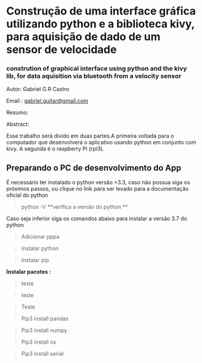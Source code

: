 # Construção de uma interface gráfica utilizando python e a biblioteca kivy, para aquisição de dado de um sensor de velocidade 

### constrution of graphical interface using python and the kivy lib, for data aquisition via bluetooth from a velocity sensor

Autor: Gabriel G.R Castro

Email : gabriel.guitar@gmail.com

Resumo:

Abstract:
 

Esse trabalho será divido em duas partes.A primeira voltada para o computador que desenvolverá o aplicativo usando python em conjunto com kivy.
A segunda é o raspberry Pi (rpi3).

## Preparando o PC de desenvolvimento do App 

É necessário ter instalado o python versão >3.3, caso não possua siga os próximos passos, ou clique no link para ser levado para a documentação oficial do python

> python -V **verifica a versão do python **

Caso seja inferior siga os comandos abaixo para instalar a versão 3.7 do python

> Adicionar pppa

>Instalar python

> Instalar pip

**Instalar pacotes :** 

>teste

>teste

>Teste

> Pip3 install pandas

> Pip3 install numpy

> Pip3 install os

> Pip3 install serial


